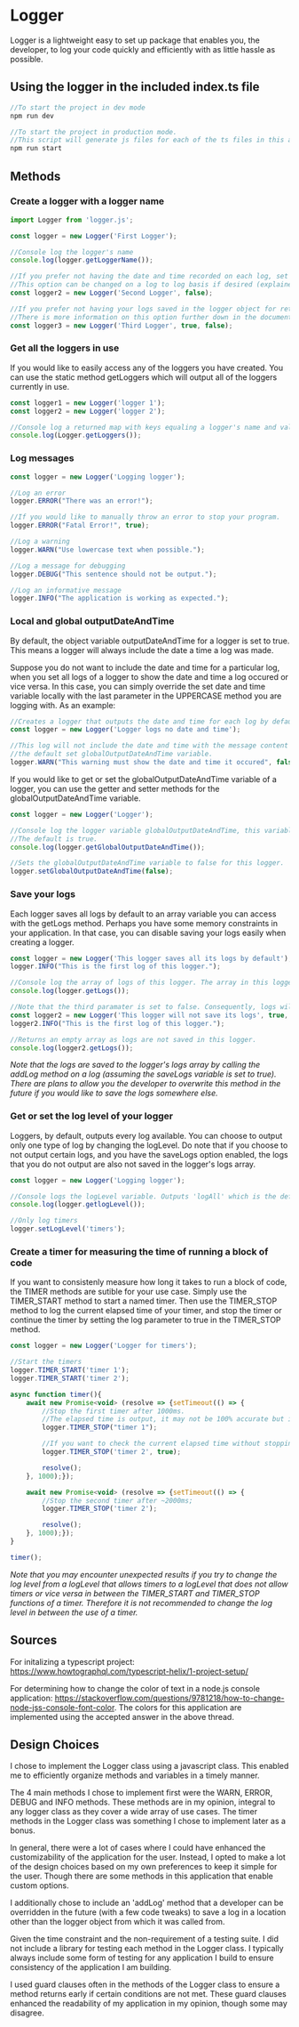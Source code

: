 # Logger

Logger is a lightweight easy to set up package that enables you, the developer, to log your code quickly and efficiently with as little hassle as possible.

## Using the logger in the included index.ts file
```javascript
//To start the project in dev mode
npm run dev

//To start the project in production mode. 
//This script will generate js files for each of the ts files in this application to be used for production.
npm run start

```

## Methods

### Create a logger with a logger name
```javascript
import Logger from 'logger.js';

const logger = new Logger('First Logger');

//Console log the logger's name
console.log(logger.getLoggerName());

//If you prefer not having the date and time recorded on each log, set the second parameter to false.
//This option can be changed on a log to log basis if desired (explained further down in the documentation).
const logger2 = new Logger('Second Logger', false);

//If you prefer not having your logs saved in the logger object for retrieval later, set the third parameter to false.
//There is more information on this option further down in the documentation.
const logger3 = new Logger('Third Logger', true, false);
```

### Get all the loggers in use
If you would like to easily access any of the loggers you have created. You can use the static method getLoggers which will output all of the loggers currently in use.
```javascript
const logger1 = new Logger('logger 1');
const logger2 = new Logger('logger 2');

//Console log a returned map with keys equaling a logger's name and values equaling the 'this' instance of a logger.
console.log(Logger.getLoggers());
```

### Log messages
```javascript
const logger = new Logger('Logging logger');

//Log an error
logger.ERROR("There was an error!");

//If you would like to manually throw an error to stop your program.
logger.ERROR("Fatal Error!", true);

//Log a warning
logger.WARN("Use lowercase text when possible.");

//Log a message for debugging
logger.DEBUG("This sentence should not be output.");

//Log an informative message
logger.INFO("The application is working as expected.");
```

### Local and global outputDateAndTime
By default, the object variable outputDateAndTime for a logger is set to true. This means a logger will always include the date a time a log was made.

Suppose you do not want to include the date and time for a particular log, when you set all logs of a logger to show the date and time a log occured or vice versa.
In this case, you can simply override the set date and time variable locally with the last parameter in the UPPERCASE method you are logging with. As an example:

```javascript
//Creates a logger that outputs the date and time for each log by default.
const logger = new Logger('Logger logs no date and time');

//This log will not include the date and time with the message content since it utilized the local outputDateAndTime parameter to override
//the default set globalOutputDateAndTime variable.
logger.WARN("This warning must show the date and time it occured", false);
```

If you would like to get or set the globalOutputDateAndTime variable of a logger, you can use the getter and setter methods for the globalOutputDateAndTime variable.

```javascript
const logger = new Logger('Logger');

//Console log the logger variable globalOutputDateAndTime, this variable indicates whether the date and time will be added to each log by default. 
//The default is true.
console.log(logger.getGlobalOutputDateAndTime());

//Sets the globalOutputDateAndTime variable to false for this logger.
logger.setGlobalOutputDateAndTime(false);
```

### Save your logs
Each logger saves all logs by default to an array variable you can access with the getLogs method.
Perhaps you have some memory constraints in your application. In that case, you can disable saving your logs easily when creating a logger.
```javascript
const logger = new Logger('This logger saves all its logs by default');
logger.INFO("This is the first log of this logger.");

//Console log the array of logs of this logger. The array in this logger will contain one log.
console.log(logger.getLogs());

//Note that the third paramater is set to false. Consequently, logs will not be saved to the logger.
const logger2 = new Logger('This logger will not save its logs', true, false);
logger2.INFO("This is the first log of this logger.");

//Returns an empty array as logs are not saved in this logger.
console.log(logger2.getLogs());
```
*Note that the logs are saved to the logger's logs array by calling the addLog method on a log (assuming the saveLogs variable is set to true). 
There are plans to allow you the developer to overwrite this method in the future if you would like to save the logs somewhere else.*

### Get or set the log level of your logger
Loggers, by default, outputs every log available. You can choose to output only one type of log by changing the logLevel.
Do note that if you choose to not output certain logs, and you have the saveLogs option enabled, the logs that you do not output are also not saved in
the logger's logs array.

```javascript
const logger = new Logger('Logging logger');

//Console logs the logLevel variable. Outputs 'logAll' which is the default option.
console.log(logger.getlogLevel());

//Only log timers
logger.setLogLevel('timers');
```

### Create a timer for measuring the time of running a block of code
If you want to consistenly measure how long it takes to run a block of code, the TIMER methods are sutible for your use case.
Simply use the TIMER_START method to start a named timer. Then use the TIMER_STOP method
to log the current elapsed time of your timer, and stop the timer or continue the timer by setting the log parameter to true in the TIMER_STOP method.

```javascript
const logger = new Logger('Logger for timers');

//Start the timers
logger.TIMER_START('timer 1');
logger.TIMER_START('timer 2');

async function timer(){
    await new Promise<void> (resolve => {setTimeout(() => {
        //Stop the first timer after 1000ms.
        //The elapsed time is output, it may not be 100% accurate but it is a great estimate.
        logger.TIMER_STOP("timer 1");

        //If you want to check the current elapsed time without stopping a timer, set the 'log' parameter to true;
        logger.TIMER_STOP('timer 2', true);

        resolve();
    }, 1000);});

    await new Promise<void> (resolve => {setTimeout(() => {
        //Stop the second timer after ~2000ms;
        logger.TIMER_STOP('timer 2');

        resolve();
    }, 1000);});
}

timer();

```

*Note that you may encounter unexpected results if you try to change the log level from a logLevel that allows timers to a logLevel that does not allow timers or vice versa
in between the TIMER_START and TIMER_STOP functions of a timer. Therefore it is not recommended to change the log level in between the use of a timer.*

## Sources
For initalizing a typescript project: https://www.howtographql.com/typescript-helix/1-project-setup/

For determining how to change the color of text in a node.js console application: 
https://stackoverflow.com/questions/9781218/how-to-change-node-jss-console-font-color.
The colors for this application are implemented using the accepted answer in the above thread.

## Design Choices

I chose to implement the Logger class using a javascript class. This enabled me to efficiently organize methods and variables in a timely manner. 

The 4 main methods I chose to implement first were the WARN, ERROR, DEBUG and INFO methods. These methods are in my opinion, integral to any logger class 
as they cover a wide array of use cases. The timer methods in the Logger class was something I chose to implement later as a bonus.

In general, there were a lot of cases where I could have enhanced the customizability of the application for the user. Instead, I opted to make a lot of the design
choices based on my own preferences to keep it simple for the user. Though there are some methods in this application that enable custom options.

I additionally chose to include an 'addLog' method that a developer can be overridden in the future (with a few code tweaks)
to save a log in a location other than the logger object from which it was called from.

Given the time constraint and the non-requirement of a testing suite. I did not include a library for testing each method in the Logger class. I typically always include some form of testing for any application I build to ensure consistency of the application I am building.

I used guard clauses often in the methods of the Logger class to ensure a method returns early if certain conditions are not met. 
These guard clauses enhanced the readability of my application in my opinion, though some may disagree.

